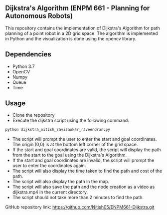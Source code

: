 ## Dijkstra's Algorithm (ENPM 661 - Planning for Autonomous Robots)
This repository contains the implementation of Dijkstra's Algorithm for path planning of a point robot in a 2D grid space. The algorithm is implemented in Python and the visualization is done using the opencv library.

## Dependencies
- Python 3.7
- OpenCV
- Numpy
- Queue
- Time

## Usage
- Clone the repository
- Execute the dijkstra script using the following command: 
```bash
python dijkstra_nitish_ravisankar_raveendran.py
```
- The script will prompt the user to enter the start and goal coordinates. The origin (0,0) is at the bottom left corner of the grid space.
- If the start and goal coordinates are valid, the script will display the path from the start to the goal using the Dijkstra's Algorithm.
- If the start and goal coordinates are invalid, the script will prompt the user to enter the coordinates again.
- The script will also display the time taken to find the path and cost of the path.
- The script will also display the path in the map.
- The script will also save the path and the node creation as a video as dijkstra.mp4 in the current directory.
- The script should not take more than 2 minutes to find the path.

GitHub repository link: https://github.com/Nitish05/ENPM661-Dijkstra.git